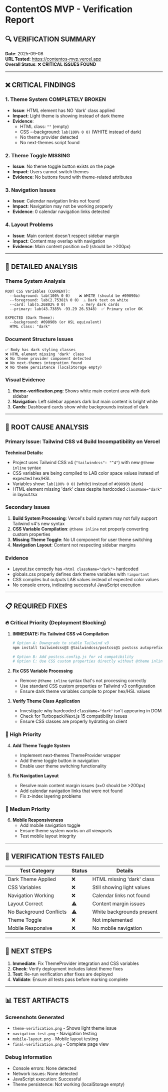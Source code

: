 # ContentOS MVP - Verification Report

## 🔍 VERIFICATION SUMMARY
**Date**: 2025-09-08  
**URL Tested**: https://contentos-mvp.vercel.app  
**Overall Status**: ❌ **CRITICAL ISSUES FOUND**

---

## ❌ CRITICAL FINDINGS

### 1. **Theme System COMPLETELY BROKEN**
- **Issue**: HTML element has NO 'dark' class applied
- **Impact**: Light theme is showing instead of dark theme
- **Evidence**: 
  - HTML class: `""` (empty)
  - CSS --background: `lab(100% 0 0)` (WHITE instead of dark)
  - No theme provider detected
  - No next-themes script found

### 2. **Theme Toggle MISSING**
- **Issue**: No theme toggle button exists on the page
- **Impact**: Users cannot switch themes
- **Evidence**: No buttons found with theme-related attributes

### 3. **Navigation Issues**
- **Issue**: Calendar navigation links not found
- **Impact**: Navigation may not be working properly
- **Evidence**: 0 calendar navigation links detected

### 4. **Layout Problems**
- **Issue**: Main content doesn't respect sidebar margin
- **Impact**: Content may overlap with navigation
- **Evidence**: Main content position x=0 (should be >200px)

---

## 🎯 DETAILED ANALYSIS

### Theme System Analysis
```
ROOT CSS Variables (CURRENT):
  --background: lab(100% 0 0)    ❌ WHITE (should be #09090b)
  --foreground: lab(2.75381% 0 0)  ⚠️ Dark text on white
  --card: lab(5.26802% 0 0)       ⚠️ Very dark cards
  --primary: lab(43.7385% -93.29 26.5348)  ✅ Primary color OK

EXPECTED (Dark Theme):
  --background: #09090b (or HSL equivalent)
  HTML class: "dark"
```

### Document Structure Issues
```
✅ Body has dark styling classes
❌ HTML element missing 'dark' class
❌ No theme provider component detected
❌ No next-themes integration found
❌ No theme persistence (localStorage empty)
```

### Visual Evidence
1. **theme-verification.png**: Shows white main content area with dark sidebar
2. **Navigation**: Left sidebar appears dark but main content is bright white
3. **Cards**: Dashboard cards show white backgrounds instead of dark

---

## 🚨 ROOT CAUSE ANALYSIS

### Primary Issue: **Tailwind CSS v4 Build Incompatibility on Vercel**

**Technical Details:**
- Project uses Tailwind CSS v4 (`"tailwindcss": "^4"`) with new `@theme inline` syntax
- CSS variables are being compiled to LAB color space values instead of expected hex/HSL
- Variables show: `lab(100% 0 0)` (white) instead of `#09090b` (dark)
- HTML element missing 'dark' class despite hardcoded `className="dark"` in layout.tsx

### Secondary Issues
1. **Build System Processing**: Vercel's build system may not fully support Tailwind v4's new syntax
2. **CSS Variable Compilation**: `@theme inline` not properly converting custom properties
3. **Missing Theme Toggle**: No UI component for user theme switching
4. **Navigation Layout**: Content not respecting sidebar margins

### Evidence
- Layout.tsx correctly has `<html className="dark">` hardcoded
- globals.css properly defines dark theme variables with `!important`
- CSS compiles but outputs LAB values instead of expected color values
- No console errors, indicating successful JavaScript execution

---

## 📋 REQUIRED FIXES

### 🔥 Critical Priority (Deployment Blocking)

1. **IMMEDIATE: Fix Tailwind CSS v4 Compilation**
   ```bash
   # Option A: Downgrade to stable Tailwind v3
   npm install tailwindcss@3 @tailwindcss/postcss@1 postcss autoprefixer
   
   # Option B: Add postcss.config.js for v4 compatibility
   # Option C: Use CSS custom properties directly without @theme inline
   ```

2. **Fix CSS Variable Processing**
   - Remove `@theme inline` syntax that's not processing correctly
   - Use standard CSS custom properties or Tailwind v3 configuration
   - Ensure dark theme variables compile to proper hex/HSL values

3. **Verify Theme Class Application**
   - Investigate why hardcoded `className="dark"` isn't appearing in DOM
   - Check for Turbopack/Next.js 15 compatibility issues
   - Ensure CSS classes are properly hydrating on client

### 🔧 High Priority

4. **Add Theme Toggle System**
   - Implement next-themes ThemeProvider wrapper
   - Add theme toggle button in navigation
   - Enable user theme switching functionality

5. **Fix Navigation Layout**
   - Resolve main content margin issues (x=0 should be >200px)
   - Add calendar navigation links that were not found
   - Fix z-index layering problems

### 📱 Medium Priority

6. **Mobile Responsiveness**
   - Add mobile navigation toggle
   - Ensure theme system works on all viewports
   - Test mobile layout integrity

---

## 🧪 VERIFICATION TESTS FAILED

| Test Category | Status | Details |
|---------------|--------|---------|
| Dark Theme Applied | ❌ | HTML missing 'dark' class |
| CSS Variables | ❌ | Still showing light values |
| Navigation Working | ❌ | Calendar links not found |
| Layout Correct | ⚠️ | Content margin issues |
| No Background Conflicts | ⚠️ | White backgrounds present |
| Theme Toggle | ❌ | Not implemented |
| Mobile Responsive | ❌ | No mobile navigation |

---

## 🎯 NEXT STEPS

1. **Immediate**: Fix ThemeProvider integration and CSS variables
2. **Check**: Verify deployment includes latest theme fixes
3. **Test**: Re-run verification after fixes are deployed
4. **Validate**: Ensure all tests pass before marking complete

---

## 📊 TEST ARTIFACTS

### Screenshots Generated
- `theme-verification.png` - Shows light theme issue
- `navigation-test.png` - Navigation testing
- `mobile-layout.png` - Mobile layout testing
- `final-verification.png` - Complete page view

### Debug Information
- Console errors: None detected
- Network issues: None detected
- JavaScript execution: Successful
- Theme persistence: Not working (localStorage empty)